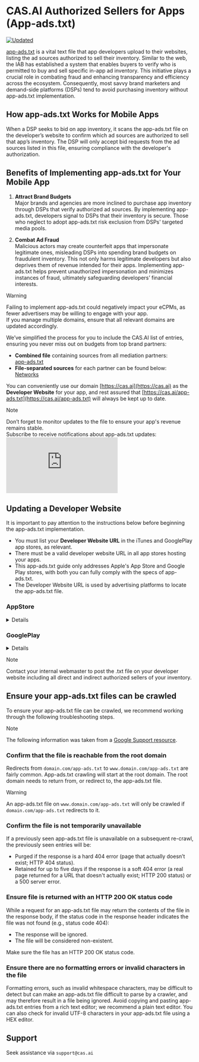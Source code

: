# CAS.AI Authorized Sellers for Apps (App-ads.txt)

[![Updated](https://img.shields.io/endpoint?url=https://raw.githubusercontent.com/cleveradssolutions/App-ads.txt/master/Shield.json)](https://github.com/cleveradssolutions/App-ads.txt)


[app-ads.txt](https://iabtechlab.com/wp-content/uploads/2019/03/app-ads.txt-v1.0-final-.pdf) is a vital text file that app developers upload to their websites, listing the ad sources authorized to sell their inventory. Similar to the web, the IAB has established a system that enables buyers to verify who is permitted to buy and sell specific in-app ad inventory. This initiative plays a crucial role in combating fraud and enhancing transparency and efficiency across the ecosystem. Consequently, most savvy brand marketers and demand-side platforms (DSPs) tend to avoid purchasing inventory without app-ads.txt implementation.

## How app-ads.txt Works for Mobile Apps

When a DSP seeks to bid on app inventory, it scans the app-ads.txt file on the developer’s website to confirm which ad sources are authorized to sell that app’s inventory. The DSP will only accept bid requests from the ad sources listed in this file, ensuring compliance with the developer's authorization.

## Benefits of Implementing app-ads.txt for Your Mobile App

1. **Attract Brand Budgets**  
   Major brands and agencies are more inclined to purchase app inventory through DSPs that verify authorized ad sources. By implementing app-ads.txt, developers signal to DSPs that their inventory is secure. Those who neglect to adopt app-ads.txt risk exclusion from DSPs' targeted media pools.

2. **Combat Ad Fraud**  
   Malicious actors may create counterfeit apps that impersonate legitimate ones, misleading DSPs into spending brand budgets on fraudulent inventory. This not only harms legitimate developers but also deprives them of revenue intended for their apps. Implementing app-ads.txt helps prevent unauthorized impersonation and minimizes instances of fraud, ultimately safeguarding developers’ financial interests.

> [!WARNING]  
> Failing to implement app-ads.txt could negatively impact your eCPMs, as fewer advertisers may be willing to engage with your app.  
> If you manage multiple domains, ensure that all relevant domains are updated accordingly.

We’ve simplified the process for you to include the CAS.AI list of entries, ensuring you never miss out on budgets from top brand partners:  
- **Combined file** containing sources from all mediation partners:  
  [app-ads.txt](/app-ads.txt)  
- **File-separated sources** for each partner can be found below:  
  [Networks](/Networks)  

You can conveniently use our domain [https://cas.ai](https://cas.ai) as the **Developer Website** for your app, and rest assured that [https://cas.ai/app-ads.txt](https://cas.ai/app-ads.txt) will always be kept up to date.

> [!NOTE]  
> Don’t forget to monitor updates to the file to ensure your app's revenue remains stable.  
> Subscribe to receive notifications about app-ads.txt updates: [![Subscribe](https://img.shields.io/github/watchers/cleveradssolutions/App-ads.txt?label=Subscribe&style=social)](https://github.com/cleveradssolutions/App-ads.txt/subscription)

## Updating a Developer Website
It is important to pay attention to the instructions below before beginning the app-ads.txt implementation.
- You must list your **Developer Website URL** in the iTunes and GooglePlay app stores, as relevant.
- There must be a valid developer website URL in all app stores hosting your apps.
- This app-ads.txt guide only addresses Apple's App Store and Google Play stores, with both you can fully comply with the specs of app-ads.txt.
- The Developer Website URL is used by advertising platforms to locate the app-ads.txt file.  

### AppStore
<details>

Developer page is listed under **Developer Website**:  
![image](https://user-images.githubusercontent.com/22005013/114005460-3b122e00-9868-11eb-92bb-e8dce76b1b12.png)  

Follow these instructions to either update or add a developer website to the App Store page:
1. On the Apple Developer Program page, click App Store Connect.
2. Select the app for which you want to add a new version.
3. Inside the app, click **+** for **Version or Platform**
4. In the new version add the **Marketing URL**
5. Post the `/app-ads.txt` file on the root folder of your developer website, listing all authorized sellers of their app inventory.  
</details>

### GooglePlay
<details>

The developer page is listed under **Visit Website**:  
![image](https://user-images.githubusercontent.com/22005013/114006234-f1761300-9868-11eb-952f-176b1937308a.png)  

Follow these instructions to either update or add a developer website to Google Play:
1. On the **Google Play Console** select the game for which you want to add a website
2. On the left menu bar click **Store Presence >> Store Listing**
3. Enter the details of your app
4. Enter your contact details including the **Website**.
5. Post the `/app-ads.txt` file on the root folder of your developer website, listing all authorized sellers of their app inventory.

</details>

> [!Note]
> Contact your internal webmaster to post the .txt file on your developer website including all direct and indirect authorized sellers of your inventory.

## Ensure your app-ads.txt files can be crawled
To ensure your app-ads.txt file can be crawled, we recommend working through the following troubleshooting steps.  

> [!Note] 
> The following information was taken from a [Google Support resource](https://support.google.com/admob/answer/9679128).

### Confirm that the file is reachable from the root domain
Redirects from `domain.com/app-ads.txt` to `www.domain.com/app-ads.txt` are fairly common. App-ads.txt crawling will start at the root domain. The root domain needs to return from, or redirect to, the app-ads.txt file.  

> [!Warning]
> An app-ads.txt file on `www.domain.com/app-ads.txt` will only be crawled if `domain.com/app-ads.txt` redirects to it.

### Confirm the file is not temporarily unavailable
If a previously seen app-ads.txt file is unavailable on a subsequent re-crawl, the previously seen entries will be:
- Purged if the response is a hard 404 error (page that actually doesn’t exist; HTTP 404 status).
- Retained for up to five days if the response is a soft 404 error (a real page returned for a URL that doesn't actually exist; HTTP 200 status) or a 500 server error.

### Ensure file is returned with an HTTP 200 OK status code
While a request for an app-ads.txt file may return the contents of the file in the response body, if the status code in the response header indicates the file was not found (e.g., status code 404):
- The response will be ignored.
- The file will be considered non-existent.  

Make sure the file has an HTTP 200 OK status code.

### Ensure there are no formatting errors or invalid characters in the file
Formatting errors, such as invalid whitespace characters, may be difficult to detect but can make an app-ads.txt file difficult to parse by a crawler, and may therefore result in a file being ignored. Avoid copying and pasting app-ads.txt entries from a rich text editor; we recommend a plain text editor. You can also check for invalid UTF-8 characters in your app-ads.txt file using a HEX editor. 

## Support
Seek assistance via `support@cas.ai`
